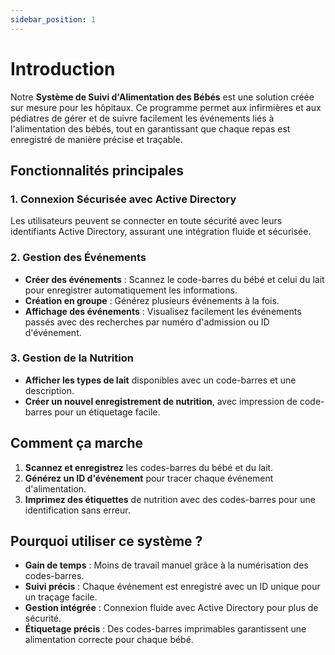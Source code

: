 ```yaml
---
sidebar_position: 1
---
```

# Introduction

Notre **Système de Suivi d'Alimentation des Bébés** est une solution créée sur mesure pour les hôpitaux. Ce programme permet aux infirmières et aux pédiatres de gérer et de suivre facilement les événements liés à l'alimentation des bébés, tout en garantissant que chaque repas est enregistré de manière précise et traçable.

## Fonctionnalités principales

### 1. Connexion Sécurisée avec Active Directory
Les utilisateurs peuvent se connecter en toute sécurité avec leurs identifiants Active Directory, assurant une intégration fluide et sécurisée.

### 2. Gestion des Événements
- **Créer des événements** : Scannez le code-barres du bébé et celui du lait pour enregistrer automatiquement les informations.
- **Création en groupe** : Générez plusieurs événements à la fois.
- **Affichage des événements** : Visualisez facilement les événements passés avec des recherches par numéro d'admission ou ID d'événement.

### 3. Gestion de la Nutrition
- **Afficher les types de lait** disponibles avec un code-barres et une description.
- **Créer un nouvel enregistrement de nutrition**, avec impression de code-barres pour un étiquetage facile.

## Comment ça marche
1. **Scannez et enregistrez** les codes-barres du bébé et du lait.
2. **Générez un ID d'événement** pour tracer chaque événement d'alimentation.
3. **Imprimez des étiquettes** de nutrition avec des codes-barres pour une identification sans erreur.

## Pourquoi utiliser ce système ?
- **Gain de temps** : Moins de travail manuel grâce à la numérisation des codes-barres.
- **Suivi précis** : Chaque événement est enregistré avec un ID unique pour un traçage facile.
- **Gestion intégrée** : Connexion fluide avec Active Directory pour plus de sécurité.
- **Étiquetage précis** : Des codes-barres imprimables garantissent une alimentation correcte pour chaque bébé.

